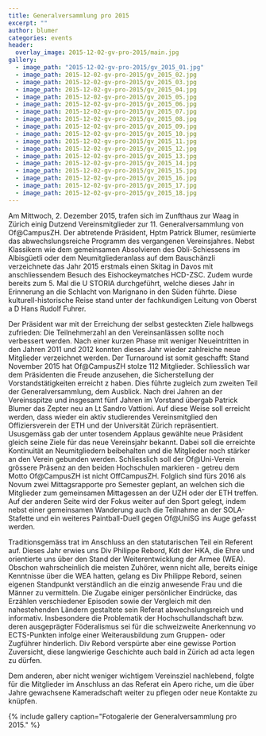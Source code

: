 ```yaml
---
title: Generalversammlung pro 2015
excerpt: ""
author: blumer
categories: events
header:
  overlay_image: 2015-12-02-gv-pro-2015/main.jpg
gallery:
  - image_path: "2015-12-02-gv-pro-2015/gv_2015_01.jpg"
  - image_path: 2015-12-02-gv-pro-2015/gv_2015_02.jpg
  - image_path: 2015-12-02-gv-pro-2015/gv_2015_03.jpg
  - image_path: 2015-12-02-gv-pro-2015/gv_2015_04.jpg
  - image_path: 2015-12-02-gv-pro-2015/gv_2015_05.jpg
  - image_path: 2015-12-02-gv-pro-2015/gv_2015_06.jpg
  - image_path: 2015-12-02-gv-pro-2015/gv_2015_07.jpg
  - image_path: 2015-12-02-gv-pro-2015/gv_2015_08.jpg
  - image_path: 2015-12-02-gv-pro-2015/gv_2015_09.jpg
  - image_path: 2015-12-02-gv-pro-2015/gv_2015_10.jpg
  - image_path: 2015-12-02-gv-pro-2015/gv_2015_11.jpg
  - image_path: 2015-12-02-gv-pro-2015/gv_2015_12.jpg
  - image_path: 2015-12-02-gv-pro-2015/gv_2015_13.jpg
  - image_path: 2015-12-02-gv-pro-2015/gv_2015_14.jpg
  - image_path: 2015-12-02-gv-pro-2015/gv_2015_15.jpg
  - image_path: 2015-12-02-gv-pro-2015/gv_2015_16.jpg
  - image_path: 2015-12-02-gv-pro-2015/gv_2015_17.jpg
  - image_path: 2015-12-02-gv-pro-2015/gv_2015_18.jpg
---
```


Am Mittwoch, 2. Dezember 2015, trafen sich im Zunfthaus zur Waag in Zürich einig
Dutzend Vereinsmitglieder zur 11. Generalversammlung von Of@CampusZH. Der
abtretende Pr&auml;sident, Hptm Patrick Blumer, res&uuml;mierte das
abwechslungsreiche Programm des vergangenen Vereinsjahres. Nebst Klassikern wie
dem gemeinsamen Absolvieren des Obli-Schiessens im Albisg&uuml;etli oder dem
Neumitgliederanlass auf dem Bausch&auml;nzli verzeichnete das Jahr 2015
erstmals einen Skitag in Davos mit anschliessendem Besuch des Eishockeymatches
HCD-ZSC. Zudem wurde bereits zum 5. Mal die U STORIA durchgef&uuml;hrt, welche
dieses Jahr in Erinnerung an die Schlacht von Marignano in den S&uuml;den
f&uuml;hrte. Diese kulturell-historische Reise stand unter der fachkundigen
Leitung von Oberst a D Hans Rudolf Fuhrer.

Der Pr&auml;sident war mit der Erreichung der selbst gesteckten Ziele halbwegs
zufrieden: Die Teilnehmerzahl an den Vereinsanl&auml;ssen sollte noch
verbessert werden. Nach einer kurzen Phase mit weniger Neueintritten in den
Jahren 2011 und 2012 konnten dieses Jahr wieder zahlreiche neue Mitglieder
verzeichnet werden. Der Turnaround ist somit geschafft: Stand November 2015
hat Of@CampusZH stolze 112 Mitglieder. Schliesslich war dem Pr&auml;sidenten
die Freude anzusehen, die Sicherstellung der Vorstandstätigkeiten erreicht z
haben. Dies f&uuml;hrte zugleich zum zweiten Teil der Generalversammlung, dem
Ausblick. Nach drei Jahren an der Vereinsspitze und insgesamt f&uuml;nf Jahren
im Vorstand &uuml;bergab Patrick Blumer das Zepter neu an Lt Sandro Vattioni.
Auf diese Weise soll erreicht werden, dass wieder ein aktiv studierendes
Vereinsmitglied den Offiziersverein der ETH und der Universit&auml;t
Z&uuml;rich repr&auml;sentiert. Ususgem&auml;ss gab der unter tosendem Applaus
gew&auml;hlte neue Pr&auml;sident gleich seine Ziele f&uuml;r das neue
Vereinsjahr bekannt. Dabei soll die erreichte Kontinuit&auml;t an
Neumitgliedern beibehalten und die Mitglieder noch st&auml;rker an den Verein
gebunden werden. Schliesslich soll der Of@Uni-Verein gr&ouml;ssere Pr&auml;senz
an den beiden Hochschulen markieren - getreu dem Motto Of@CampusZH ist nicht
OffCampusZH. Folglich sind f&uuml;rs 2016 als Novum zwei Mittagsrapporte pro
Semester geplant, an welchen sich die Mitglieder zum gemeinsamen Mittagessen
an der UZH oder der ETH treffen. Auf der anderen Seite wird der Fokus weiter
auf den Sport gelegt, indem nebst einer gemeinsamen Wanderung auch die
Teilnahme an der SOLA-Stafette und ein weiteres Paintball-Duell gegen Of@UniSG
ins Auge gefasst werden.

Traditionsgem&auml;ss trat im Anschluss an den statutarischen Teil ein Referent
auf. Dieses Jahr erwies uns Div Philippe Rebord, Kdt der HKA, die Ehre und
orientierte uns &uuml;ber den Stand der Weiterentwicklung der Armee (WEA).
Obschon wahrscheinlich die meisten Zuh&ouml;rer, wenn nicht alle, bereits
einige Kenntnisse &uuml;ber die WEA hatten, gelang es Div Philippe Rebord,
seinen eigenen Standpunkt verst&auml;ndlich an die einzig anwesende Frau und
die M&auml;nner zu vermitteln. Die Zugabe einiger pers&ouml;nlicher
Eindr&uuml;cke, das Erz&auml;hlen verschiedener Episoden sowie der Vergleich
mit den nahestehenden L&auml;ndern gestaltete sein Referat abwechslungsreich
und informativ. Insbesondere die Problematik der Hochschullandschaft bzw. deren
ausgepr&auml;gter F&ouml;deralismus sei für die schweizweite Anerkennung vo
ECTS-Punkten infolge einer Weiterausbildung zum Gruppen- oder Zugf&uuml;hrer
hinderlich. Div Rebord versp&uuml;rte aber eine gewisse Portion Zuversicht,
diese langwierige Geschichte auch bald in Z&uuml;rich ad acta legen zu
d&uuml;rfen. 

Dem anderen, aber nicht weniger wichtigem Vereinsziel nachlebend, folgte
f&uuml;r die Mitglieder im Anschluss an das Referat ein Apero riche, um die
&uuml;ber Jahre gewachsene Kameradschaft weiter zu pflegen oder neue Kontakte
zu kn&uuml;pfen.

{% include gallery caption="Fotogalerie der Generalversammlung pro 2015." %}
